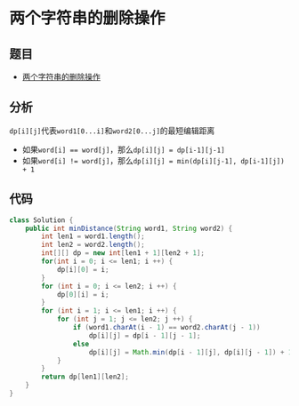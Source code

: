 # 两个字符串的删除操作

## 题目

- [两个字符串的删除操作](https://leetcode-cn.com/problems/delete-operation-for-two-strings/)

## 分析

`dp[i][j]`代表`word1[0...i]`和`word2[0...j]`的最短编辑距离

- 如果`word[i] == word[j]`，那么`dp[i][j] = dp[i-1][j-1]`
- 如果`word[i] != word[j]`，那么`dp[i][j] = min(dp[i][j-1], dp[i-1][j]) + 1 `

## 代码

```java
class Solution {
    public int minDistance(String word1, String word2) {
        int len1 = word1.length();
        int len2 = word2.length();
        int[][] dp = new int[len1 + 1][len2 + 1];
        for(int i = 0; i <= len1; i ++) {
            dp[i][0] = i;
        }
        for (int i = 0; i <= len2; i ++) {
            dp[0][i] = i;
        }
        for (int i = 1; i <= len1; i ++) {
            for (int j = 1; j <= len2; j ++) {
                if (word1.charAt(i - 1) == word2.charAt(j - 1))
                    dp[i][j] = dp[i - 1][j - 1];
                else
                    dp[i][j] = Math.min(dp[i - 1][j], dp[i][j - 1]) + 1;
            }
        }
        return dp[len1][len2];
    }
}
```

